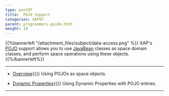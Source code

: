 ```yaml
---
type: post97
title:  POJO Support
categories: XAP97
parent: programmers-guide.html
weight: 10
---
```



{{%bannerleft "/attachment_files/subject/data-access.png" %}}
XAP's [POJO](http://en.wikipedia.org/wiki/Plain_Old_Java_Object) support allows you to use [JavaBean](http://docs.oracle.com/javase/tutorial/javabeans/) classes as space domain classes, and perform space operations using these objects.
{{%/bannerleft%}}


<hr/>

- [Overview](./pojo-support.html){{<wbr>}}
Using POJOs as space objects.

- [Dynamic Properties](./dynamic-properties.html){{<wbr>}}
Using Dynamic Properties with POJO entries.

<hr/>
